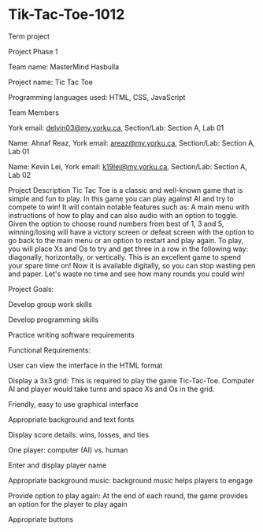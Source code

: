 # Tik-Tac-Toe-1012
Term project


Project Phase 1


Team name: MasterMind Hasbulla

Project name: Tic Tac Toe

Programming languages used: HTML, CSS, JavaScript

Team Members
 

York email: delvin03@my.yorku.ca, Section/Lab: Section A, Lab 01

Name: Ahnaf Reaz, York email: areaz@my.yorku.ca, Section/Lab: Section A, Lab 01

Name: Kevin Lei, York email: k19lei@my.yorku.ca, Section/Lab: Section A, Lab 02


Project Description
Tic Tac Toe is a classic and well-known game that is simple and fun to play. In this game you can play against AI and try to compete to win! It will contain notable features such as: A main menu with instructions of how to play and can also audio with an option to toggle. Given the option to choose round numbers from best of 1, 3 and 5, winning/losing will have a victory screen or defeat screen with the option to go back to the main menu or an option to restart and play again. To play, you will place Xs and Os to try and get three in a row in the following way: diagonally, horizontally, or vertically. This is an excellent game to spend your spare time on! Now it is available digitally, so you can stop wasting pen and paper. Let's waste no time and see how many rounds you could win!


Project Goals:

Develop group work skills

Develop programming skills

Practice writing software requirements




Functional Requirements:

User can view the interface in the HTML format

Display a 3x3 grid: This is required to play the game Tic-Tac-Toe. Computer AI and player would take turns and space Xs and Os in the grid.

Friendly, easy to use graphical interface

Appropriate background and text fonts

Display score details: wins, losses, and ties

One player: computer (AI) vs. human

Enter and display player name

Appropriate background music: background music helps players to engage

Provide option to play again: At the end of each round, the game provides an option for the player to play again

Appropriate buttons
